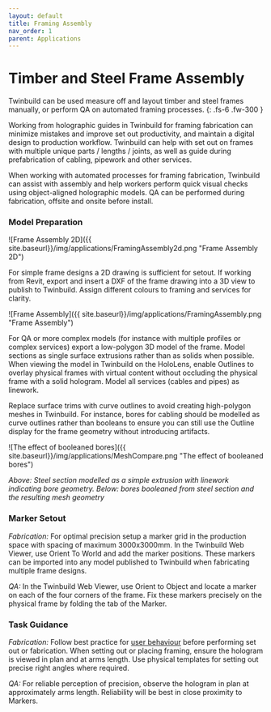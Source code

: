 ```yaml
---
layout: default
title: Framing Assembly
nav_order: 1
parent: Applications
---
```


# Timber and Steel Frame Assembly

Twinbuild can be used measure off and layout timber and steel frames manually, or perform QA on automated framing processes.
{: .fs-6 .fw-300 }

Working from holographic guides in Twinbuild for framing fabrication can minimize mistakes and improve set out productivity, and maintain a digital design to production workflow. Twinbuild can help with set out on frames with multiple unique parts / lengths / joints, as well as guide during prefabrication of cabling, pipework and other services.

When working with automated processes for framing fabrication, Twinbuild can assist with assembly and help workers perform quick visual checks using object-aligned holographic models. QA can be performed during fabrication, offsite and onsite before install.

### Model Preparation

![Frame Assembly 2D]({{ site.baseurl}}/img/applications/FramingAssembly2d.png "Frame Assembly 2D")

For simple frame designs a 2D drawing is sufficient for setout. If working from Revit, export and insert a DXF of the frame drawing into a 3D view to publish to Twinbuild. Assign different colours to framing and services for clarity.

![Frame Assembly]({{ site.baseurl}}/img/applications/FramingAssembly.png "Frame Assembly")

For QA or more complex models (for instance with multiple profiles or complex services) export a low-polygon 3D model of the frame. Model sections as single surface extrusions rather than as solids when possible. When viewing the model in Twinbuild on the HoloLens, enable Outlines to overlay physical frames with virtual content without occluding the physical frame with a solid hologram. Model all services (cables and pipes) as linework.

Replace surface trims with curve outlines to avoid creating high-polygon meshes in Twinbuild. For instance, bores for cabling should be modelled as curve outlines rather than booleans to ensure you can still use the Outline display for the frame geometry without introducing artifacts.

![The effect of booleaned bores]({{ site.baseurl}}/img/applications/MeshCompare.png "The effect of booleaned bores")

_Above: Steel section modelled as a simple extrusion with linework indicating bore geometry. Below: bores booleaned from steel section and the resulting mesh geometry_

### Marker Setout

_Fabrication:_ For optimal precision setup a marker grid in the production space with spacing of maximum 3000x3000mm. In the Twinbuild Web Viewer, use Orient To World and add the marker positions. These markers can be imported into any model published to Twinbuild when fabricating multiple frame designs.

_QA:_ In the Twinbuild Web Viewer, use Orient to Object and locate a marker on each of the four corners of the frame. Fix these markers precisely on the physical frame by folding the tab of the Marker.

### Task Guidance

_Fabrication:_ Follow best practice for [user behaviour]({{site.baseurl}}/hololens-precision/user-behaviour) before performing set out or fabrication. When setting out or placing framing, ensure the hologram is viewed in plan and at arms length. Use physical templates for setting out precise right angles where required.

_QA:_ For reliable perception of precision, observe the hologram in plan at approximately arms length. Reliability will be best in close proximity to Markers.
